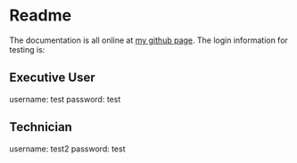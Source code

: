 # Readme
The documentation is all online at [my github page](https://grey280.github.io/COMP305-project).
The login information for testing is:
## Executive User
username: test
password: test

## Technician
username: test2
password: test